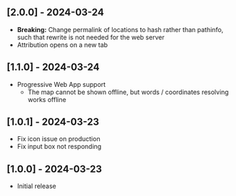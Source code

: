 ## [2.0.0] - 2024-03-24
* **Breaking:** Change permalink of locations to hash rather than pathinfo, such that rewrite
  is not needed for the web server
* Attribution opens on a new tab

## [1.1.0] - 2024-03-24
* Progressive Web App support
  * The map cannot be shown offline, but words / coordinates resolving works offline

## [1.0.1] - 2024-03-23
* Fix icon issue on production
* Fix input box not responding

## [1.0.0] - 2024-03-23
* Initial release